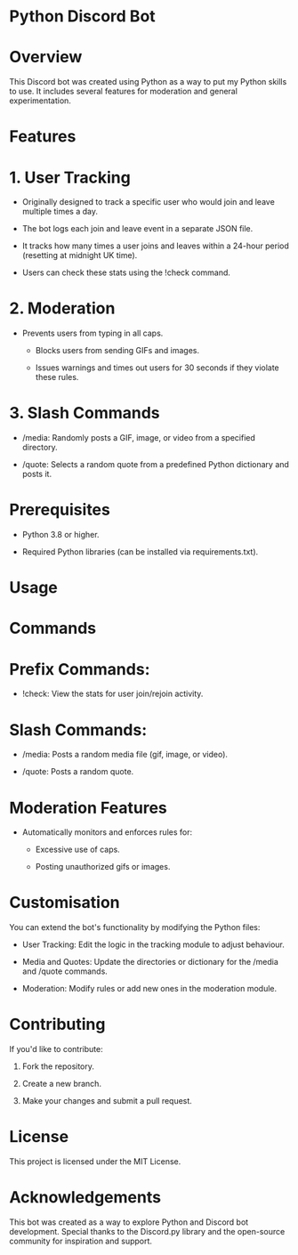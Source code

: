 # Python Discord Bot


# Overview

This Discord bot was created using Python as a way to put my Python skills to use. It includes several features for moderation and general experimentation.


# Features

# 1. User Tracking

* Originally designed to track a specific user who would join and leave multiple times a day.

* The bot logs each join and leave event in a separate JSON file.

* It tracks how many times a user joins and leaves within a 24-hour period (resetting at midnight UK time).

* Users can check these stats using the !check command.

# 2. Moderation

* Prevents users from typing in all caps.

  * Blocks users from sending GIFs and images.

  * Issues warnings and times out users for 30 seconds if they violate these rules.

# 3. Slash Commands

* /media: Randomly posts a GIF, image, or video from a specified directory.

* /quote: Selects a random quote from a predefined Python dictionary and posts it.


# Prerequisites

* Python 3.8 or higher.

* Required Python libraries (can be installed via requirements.txt).



# Usage

# Commands

# Prefix Commands:

  * !check: View the stats for user join/rejoin activity.

# Slash Commands:

  * /media: Posts a random media file (gif, image, or video).

  * /quote: Posts a random quote.

# Moderation Features

* Automatically monitors and enforces rules for:

  * Excessive use of caps.

  * Posting unauthorized gifs or images.



# Customisation

You can extend the bot's functionality by modifying the Python files:

* User Tracking: Edit the logic in the tracking module to adjust behaviour.

* Media and Quotes: Update the directories or dictionary for the /media and /quote commands.

* Moderation: Modify rules or add new ones in the moderation module.



# Contributing

If you'd like to contribute:

 1. Fork the repository.

 2. Create a new branch.

 3. Make your changes and submit a pull request.



# License

This project is licensed under the MIT License.

# Acknowledgements

This bot was created as a way to explore Python and Discord bot development. Special thanks to the Discord.py library and the open-source community for inspiration and support.































